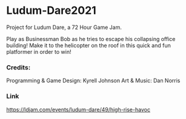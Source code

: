 # Ludum-Dare2021

Project for Ludum Dare, a 72 Hour Game Jam.

Play as Businessman Bob as he tries to escape his collapsing office building! Make it to the helicopter on the roof in this quick and fun platformer in order to win!

### Credits:
Programming & Game Design: Kyrell Johnson
Art & Music: Dan Norris

### Link
https://ldjam.com/events/ludum-dare/49/high-rise-havoc
